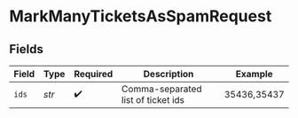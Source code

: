 # MarkManyTicketsAsSpamRequest


## Fields

| Field                              | Type                               | Required                           | Description                        | Example                            |
| ---------------------------------- | ---------------------------------- | ---------------------------------- | ---------------------------------- | ---------------------------------- |
| `ids`                              | *str*                              | :heavy_check_mark:                 | Comma-separated list of ticket ids | 35436,35437                        |
